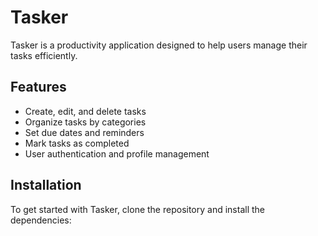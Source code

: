 # Tasker

Tasker is a productivity application designed to help users manage their tasks efficiently. 

## Features

- Create, edit, and delete tasks
- Organize tasks by categories
- Set due dates and reminders
- Mark tasks as completed
- User authentication and profile management

## Installation

To get started with Tasker, clone the repository and install the dependencies:

